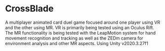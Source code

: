 # CrossBlade
A multiplayer animated card duel game focused around one player using VR and the other using MR. VR is primarily being tested using an Oculus Rift. The MR functionality is being tested with the LeapMotion system for hand movement recognition and tracking as well as the ZEDm camera for environment analysis and other MR aspects. Using Unity v2020.3.27f1
